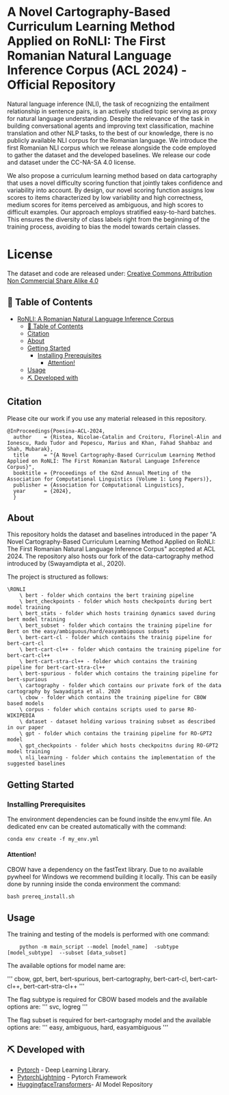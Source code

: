 # A Novel Cartography-Based Curriculum Learning Method Applied on RoNLI: The First Romanian Natural Language Inference Corpus (ACL 2024) - Official Repository

Natural language inference (NLI), the task of recognizing the entailment relationship in sentence pairs, is an actively studied topic serving as proxy for natural language understanding. Despite the relevance of the task in building conversational agents and improving text classification, machine translation and other NLP tasks, to the best of our knowledge, there is no publicly available NLI corpus for the Romanian language. We introduce the first Romanian NLI corpus which we release alongside the code employed to gather the dataset and the developed baselines. We release our code and dataset under the CC-NA-SA 4.0 license.

We also propose a curriculum learning method based on data cartography that uses a novel difficulty scoring function that jointly takes confidence and variability into account. By design, our novel scoring function assigns low scores to items characterized by low variability and high correctness, medium scores for items perceived as ambiguous, and high scores to difficult examples. Our approach employs stratified easy-to-hard batches. This ensures the diversity of class labels right from the beginning of the training process, avoiding to bias the model towards certain classes. 

# License
The dataset and code are released under: [Creative Commons Attribution Non Commercial Share Alike 4.0](https://creativecommons.org/licenses/by-nc-sa/4.0/deed.en)

## 📝 Table of Contents <a name = "tabel_of_contents"></a>

- [RoNLI: A Romanian Natural Language Inference Corpus](#ronli-a-romanian-natural-language-inference-corpus)
  - [📝 Table of Contents ](#-table-of-contents-)
  - [Citation ](#citation-)
  - [About ](#about-)
  - [Getting Started ](#getting-started-)
    - [Installing Prerequisites ](#installing-prerequisites-)
      - [Attention!](#attention)
  - [Usage ](#usage-)
  - [⛏️ Developed with ](#️-developed-with-)

## Citation <a name = "citation"></a>

Please cite our work if you use any material released in this repository.
```
@InProceedings{Poesina-ACL-2024,
  author    = {Ristea, Nicolae-Catalin and Croitoru, Florinel-Alin and Ionescu, Radu Tudor and Popescu, Marius and Khan, Fahad Shahbaz and Shah, Mubarak},
  title     = "{A Novel Cartography-Based Curriculum Learning Method Applied on RoNLI: The First Romanian Natural Language Inference Corpus}",
  booktitle = {Proceedings of the 62nd Annual Meeting of the Association for Computational Linguistics (Volume 1: Long Papers)},
  publisher = {Association for Computational Linguistics},
  year      = {2024},
  }
```

## About <a name = "about"></a>

This repository holds the dataset and baselines introduced in the paper "A Novel Cartography-Based Curriculum Learning Method Applied on RoNLI: The First Romanian Natural Language Inference Corpus" accepted at ACL 2024. The repository also hosts our fork of the data-cartography method introduced by (Swayamdipta et al., 2020).

The project is structured as follows:

    \RONLI
        \ bert - folder which contains the bert training pipeline
        \ bert_checkpoints - folder which hosts checkpoints during bert model training
        \ bert_stats - folder which hosts training dynamics saved during bert model training
        \ bert_subset - folder which contains the training pipeline for Bert on the easy/ambiguous/hard/easyambiguous subsets
        \ bert-cart-cl - folder which contains the trainig pipeline for bert-cart-cl
        \ bert-cart-cl++ - folder which contains the training pipeline for bert-cart-cl++
        \ bert-cart-stra-cl++ - folder which contains the training pipeline for bert-cart-stra-cl++
        \ bert-spurious - folder which contains the training pipeline for bert-spurious
        \ cartography - folder which contains our private fork of the data cartography by Swayadipta et al. 2020
        \ cbow - folder which contains the training pipeline for CBOW based models
        \ corpus - folder which contains scripts used to parse RO-WIKIPEDIA
        \ dataset - dataset holding various training subset as described in our paper
        \ gpt - folder which contains the training pipeline for RO-GPT2 model
        \ gpt_checkpoints - folder which hosts checkpoitns during RO-GPT2 model training
        \ nli_learning - folder which contains the implementation of the suggested baselines

## Getting Started <a name = "getting_started"></a>

### Installing Prerequisites <a name = "prerequisites"></a>

The environment dependencies can be found insitde the env.yml file. An dedicated env can be created automatically with the command:
```
conda env create -f my_env.yml
```

#### Attention! 

CBOW have a dependency on the fastText library. Due to no available pywheel for Windows we recommend building it locally. This can be easily done by running inside the conda environment the command:

```
bash prereq_install.sh
```


## Usage <a name="usage"></a>

The training and testing of the models is performed with one command:  
```
    python -m main_script --model [model_name]  -subtype [model_subtype]  --subset [data_subset]
```

The available options for model name are:

'''
    cbow, gpt, bert, bert-spurious, bert-cartography, bert-cart-cl, bert-cart-cl++, bert-cart-stra-cl++
'''

The flag subtype is required for CBOW based models and the available options are:
'''
    svc, logreg
'''

The flag subset is required for bert-cartography model and the available options are:
'''
    easy, ambiguous, hard, easyambiguous
'''



## ⛏️ Developed with <a name = "developed_with"></a>
- [Pytorch](https://pytorch.org/) - Deep Learning Library.
- [PytorchLightning](https://www.pytorchlightning.ai/index.html) - Pytorch Framework
- [HuggingfaceTransformers](https://huggingface.co/)- AI Model Repository 


